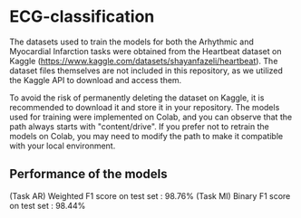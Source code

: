 # ECG-classification

The datasets used to train the models for both the Arhythmic and Myocardial Infarction tasks were obtained from the Heartbeat dataset on Kaggle (https://www.kaggle.com/datasets/shayanfazeli/heartbeat). The dataset files themselves are not included in this repository, as we utilized the Kaggle API to download and access them.

To avoid the risk of permanently deleting the dataset on Kaggle, it is recommended to download it and store it in your repository. The models used for training were implemented on Colab, and you can observe that the path always starts with "content/drive". If you prefer not to retrain the models on Colab, you may need to modify the path to make it compatible with your local environment.

## Performance of the models

(Task AR) Weighted F1 score on test set : 98.76%
(Task MI) Binary F1 score on test set : 98.44%
